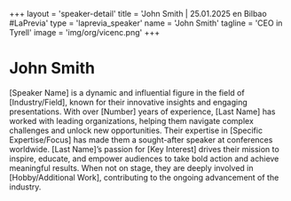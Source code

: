 +++
layout = 'speaker-detail'
title = 'John Smith | 25.01.2025 en Bilbao #LaPrevia'
type = 'laprevia_speaker'
name = 'John Smith'
tagline = 'CEO in Tyrell'
image = 'img/org/vicenc.png'
+++
# John Smith
[Speaker Name] is a dynamic and influential figure in the field of [Industry/Field], known for their innovative insights and engaging presentations. With over [Number] years of experience, [Last Name] has worked with leading organizations, helping them navigate complex challenges and unlock new opportunities. Their expertise in [Specific Expertise/Focus] has made them a sought-after speaker at conferences worldwide. [Last Name]’s passion for [Key Interest] drives their mission to inspire, educate, and empower audiences to take bold action and achieve meaningful results. When not on stage, they are deeply involved in [Hobby/Additional Work], contributing to the ongoing advancement of the industry.